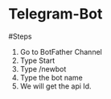 # Telegram-Bot

#Steps

1. Go to BotFather Channel
2. Type Start
3. Type /newbot
4. Type the bot name
5. We will get the api Id.

